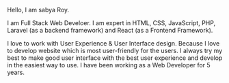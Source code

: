 Hello,
I am sabya Roy. 

I am Full Stack Web Develoer. I am expert in HTML, CSS, JavaScript, PHP, Laravel (as a backend framework) and React (as a Frontend Framework).

I love to work with User Experience & User Interface design. Because I love to develop website which is most user-friendly for the users. I always try my best to make good user interface with the best user experience and develop in the easiest way to use. I have been working as a Web Developer for 5 years.
